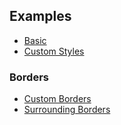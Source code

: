 ## Examples

* [Basic](Basic-Example.md)
* [Custom Styles](Custom-Styles-Example.md)

### Borders

* [Custom Borders](Custom-Borders-Example.md)
* [Surrounding Borders](Surrounding-Borders-Example.md)
